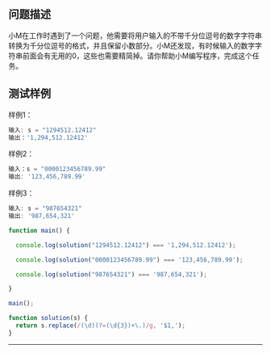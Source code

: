 ## 问题描述

小M在工作时遇到了一个问题，他需要将用户输入的不带千分位逗号的数字字符串转换为千分位逗号的格式，并且保留小数部分。小M还发现，有时候输入的数字字符串前面会有无用的0，这些也需要精简掉。请你帮助小M编写程序，完成这个任务。

## 测试样例

样例1：

```js
输入: s = "1294512.12412"
输出：'1,294,512.12412'
```

样例2：

```js
输入：s = "0000123456789.99"
输出: '123,456,789.99'
```

样例3：

```js
输入: s = "987654321"
输出: '987,654,321'
```

```js
function main() {

  console.log(solution("1294512.12412") === '1,294,512.12412');

  console.log(solution("0000123456789.99") === '123,456,789.99');

  console.log(solution("987654321") === '987,654,321');

}

main();

function solution(s) {
  return s.replace(/(\d)(?=(\d{3})+\.)/g, '$1,');
}

```

----

<!DOCTYPE html>
<html lang="en">
<head>
  <meta charset="UTF-8">
  <meta name="viewport" content="width=device-width, initial-scale=1.0">
  <title>Document</title>
</head>
<body>
  <script>
    function main() {

      console.log(solution("77134900601876576"));

      console.log(solution("1294512.12412") === '1,294,512.12412');

      console.log(solution("0000123456789.99") === '123,456,789.99');

      console.log(solution("987654321") === '987,654,321');

      }

      main();

      // 问题理解

      /**
       * 你需要将一个不带千分位逗号的数字字符串转换为带千分位逗号的格式，
       * 并且保留小数部分。
       * 此外，输入的数字字符串前面可能会有无用的`0`,
       * 这些也需要精简掉。
       */

      // 数据结构选择

      /**
       * 输入：字符串
       * 输出：字符串
       *
       * - 字符串：因为输入和输出都是字符串格式。
       */

      // 算法步骤

      /**
       * 1、去除前导零：首先需要去除字符串前面的无用 0。
       *
       * 2、分离整数部分和小数部分：将字符串分为整数部分和小数部分。
       *
       * 3、处理整数部分：对整数部分进行千分位逗号的插入。
       *
       * 4、合并结果：将处理后的证书部分和小数部分重新合并。
       */

      // 具体步骤

      /**
       * 1、去除前导零：
       * - 使用`parseFloat`函数将字符串转换为浮点数，然后再转换回字符串，这样可以自动去除前导零。
       *
       * 2、分离整数部分和小数部分：
       * - 使用`split('.')`方法将字符串分为证书部分和小数部分。
       *
       * 3、处理整数部分：
       * - 从后往前遍历整数部分，每三位插入一个逗号。
       *
       * 4、合并结果：
       * - 将处理后的整数部分和小数部分重新合并，如果小数部分不存在，则只返回整数部分。
       *
       */

       // 总结

       /**
        * 通过以上步骤，你可以逐步实现将不带千分位逗号的数字字符串转换为带千分位逗号的格式，并且保留小数部分。
        */

      function solution(s) {
        /**
         * s = "77134900601876576"
         * 预期输出: "77,134,900,601,876,576"
         */
        // 去除前导零
        // s = parseFloat(s).toString();
        // // 分离整数部分和小数部分
        // let [i, d] = s.split(".");
        // const int = i ? String(i) : i;
        // const dec = d ? String(d) : d;
        // console.log(int, dec)
        // // 处理整数部分
        // if (int.length > 3) {
        //   for (let i = int.length - 3; i > 0; i -= 3) {
        //     int = int.slice(0, i) + "," + int.slice(i);
        //   }
        // }
        // return dec ? `${int}.${dec}` : int;
        // let num = parseFloat(s);
        // let [int, dec] = num.toString().split(".");
        // if (int.length > 3) {
        //   for (let i = int.length - 3; i > 0; i -= 3) {
        //     int = int.slice(0, i) + "," + int.slice(i);
        //   }
        // }
        // return dec ? `${int}.${dec}` : int;

        // 去除前导零
        s = s.replace(/^0+/, '');

        console.log(s)
        // 分离整数部分和小数部分
        let [int, dec] = s.split(".");

        // 处理整数部分
        if (int.length > 3) {
          for (let i = int.length - 3; i > 0; i -= 3) {
            int = int.slice(0, i) + ',' + int.slice(i);
          }
        }

        // 合并结果
        return dec ? `${int}.${dec}` : int;
      }
  </script>
</body>
</html>


